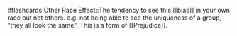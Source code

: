 #flashcards
Other Race Effect::The tendency to see this [[bias]] in your own race but not others. e.g. not being able to see the uniqueness of a group, "they all look the same". This is a form of [[Prejudice]].
<!--SR:!2023-11-09,4,270-->